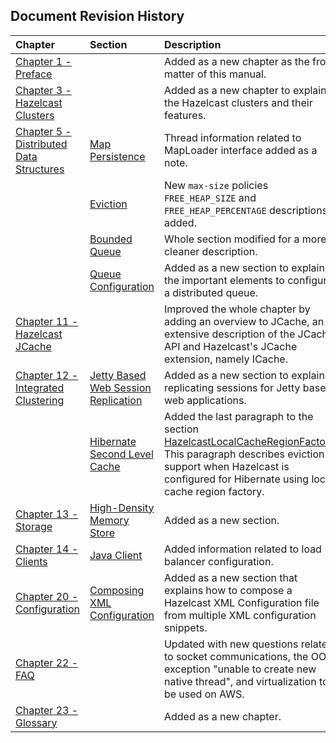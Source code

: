 

## Document Revision History

|Chapter|Section|Description|
|:-------|:-------|:-----------|
|[Chapter 1 - Preface](#preface)||Added as a new chapter as the front matter of this manual.|
|[Chapter 3 - Hazelcast Clusters](#hazelcast-clusters)||Added as a new chapter to explain the Hazelcast clusters and their features.|
|[Chapter 5 - Distributed Data Structures](#distributed-data-structures)|[Map Persistence](#map-persistence)|Thread information related to MapLoader interface added as a note.
||[Eviction](#eviction)|New `max-size` policies `FREE_HEAP_SIZE` and `FREE_HEAP_PERCENTAGE` descriptions added.
||[Bounded Queue](#bounded-queue)|Whole section modified for a more cleaner description.|
||[Queue Configuration](#queue-configuration)|Added as a new section to explain the important elements to configure a distributed queue.|
|[Chapter 11 - Hazelcast JCache](#hazelcast-jcache)||Improved the whole chapter by adding an overview to JCache, an extensive description of the JCache API and Hazelcast's JCache extension, namely ICache.|
|[Chapter 12 - Integrated Clustering](#integrated-clustering)|[Jetty Based Web Session Replication](#jetty-based-web-session-replication)|Added as a new section to explain replicating sessions for Jetty based web applications.|
||[Hibernate Second Level Cache](#hibernate-second-level-cache)|Added the last paragraph to the section [HazelcastLocalCacheRegionFactory](#hazelcastlocalcacheregionfactory). This paragraph describes eviction support when Hazelcast is configured for Hibernate using local cache region factory.|
|[Chapter 13 - Storage](#storage)|[High-Density Memory Store](#high-density-memory-store)|Added as a new section.|
|[Chapter 14 - Clients](#clients)|[Java Client](#java-client)|Added information related to load balancer configuration.|
|[Chapter 20 - Configuration](#configuration)|[Composing XML Configuration](#composing-xml-configuration)|Added as a new section that explains how to compose a Hazelcast XML Configuration file from multiple XML configuration snippets.|
|[Chapter 22 - FAQ](#frequently-asked-questions)||Updated with new questions related to socket communications, the OOM exception "unable to create new native thread", and virtualization to be used on AWS.|
|[Chapter 23 - Glossary](#glossary)||Added as a new chapter.|






<br> </br>


